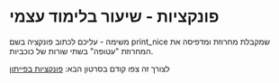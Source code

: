 # פונקציות - שיעור בלימוד עצמי
משימה - עליכם לכתוב פונקציה בשם print_nice שמקבלת מחרוזת ומדפיסה את המחרוזת "עטופה" בשתי שורות של כוכביות.

לצורך זה צפו קודם בסרטון הבא:
[פונקציות בפייתון](https://youtu.be/_cyOVO4dI1M?si=DnzMH-ZFzReM5nQU)
